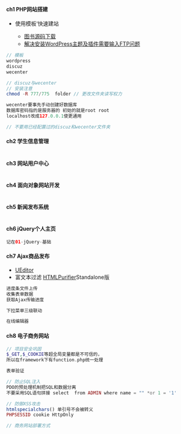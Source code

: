 #### **ch1 PHP网站搭建**

* 使用模板‘快速建站

  * [图书源码下载](http://book.boxuegu.com/php_ajax/)
  * [解决安装WordPress主题及插件需要输入FTP问题](http://jingyan.baidu.com/article/4f34706efc1237e387b56da4.html)

```php
// 模板
wordpress
discuz
wecenter

// discuz与wecenter
// 安装注意
chmod -R 777/775  folder // 更改文件夹读写权力

wecenter要事先手动创建好数据库
数据库密码指的是服务器的 初始的就是root root
localhost改成127.0.0.1使更通用

// 不要用已经配置过的discuz和wecenter文件夹
```

#### **ch2 学生信息管理**

```

```

#### **ch3 网站用户中心**

```

```

#### **ch4 面向对象网站开发**

```

```

#### **ch5 新闻发布系统**

```

```

#### **ch6 jQuery个人主页**

```php
记在01-jQuery-基础
```

#### **ch7 Ajax商品发布**

* [UEditor](#)   
* 富文本过滤 [HTMLPurifier](http://htmlpurifier.org/download)Standalone版

```php
进度条文件上传
收集表单数据
获取Ajax传输进度

下拉菜单三级联动

在线编辑器
```

#### **ch8 电子商务网站**

```php
// 项目安全巩固
$_GET,$_COOKIE等超全局变量都是不可信的，
所以在framework下有function.php统一处理

表单验证

// 防止SQL注入
PDO的预处理机制把SQL和数据分离
不要采用SQL语句拼接 select  from ADMIN where name = "" *or 1 = '1'

// 防御XSS攻击
htmlspecialchars() 单引号不会被转义
PHPSESSID cookie HttpOnly

// 商务网站部署方式
```



